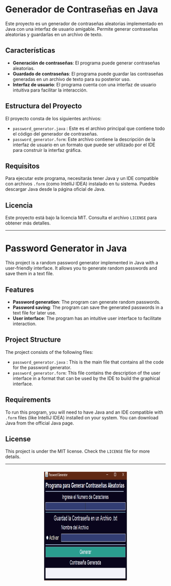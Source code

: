 # Generador de Contraseñas en Java

Este proyecto es un generador de contraseñas aleatorias implementado en Java con una interfaz de usuario amigable. Permite generar contraseñas aleatorias y guardarlas en un archivo de texto.

## Características

- **Generación de contraseñas**: El programa puede generar contraseñas aleatorias.
- **Guardado de contraseñas**: El programa puede guardar las contraseñas generadas en un archivo de texto para su posterior uso.
- **Interfaz de usuario**: El programa cuenta con una interfaz de usuario intuitiva para facilitar la interacción.

## Estructura del Proyecto

El proyecto consta de los siguientes archivos:

- `password_generator.java` : Este es el archivo principal que contiene todo el código del generador de contraseñas.
- `password_generator.form`: Este archivo contiene la descripción de la interfaz de usuario en un formato que puede ser utilizado por el IDE para construir la interfaz gráfica.

## Requisitos

Para ejecutar este programa, necesitarás tener Java y un IDE compatible con archivos `.form` (como IntelliJ IDEA) instalado en tu sistema. Puedes descargar Java desde la página oficial de Java.

## Licencia

Este proyecto está bajo la licencia MIT. Consulta el archivo `LICENSE` para obtener más detalles.

---------------------------------------

# Password Generator in Java

This project is a random password generator implemented in Java with a user-friendly interface. It allows you to generate random passwords and save them in a text file.

## Features

- **Password generation**: The program can generate random passwords.
- **Password saving**: The program can save the generated passwords in a text file for later use.
- **User interface**: The program has an intuitive user interface to facilitate interaction.

## Project Structure

The project consists of the following files:

- `password_generator.java` : This is the main file that contains all the code for the password generator.
- `password_generator.form`: This file contains the description of the user interface in a format that can be used by the IDE to build the graphical interface.

## Requirements

To run this program, you will need to have Java and an IDE compatible with `.form` files (like IntelliJ IDEA) installed on your system. You can download Java from the official Java page.

## License

This project is under the MIT license. Check the `LICENSE` file for more details.

-----------------------------------------

<p align="center" >
<img width="260px" height="340px" style="margin: 10px" src="./password_generator.png"> 
</p>
